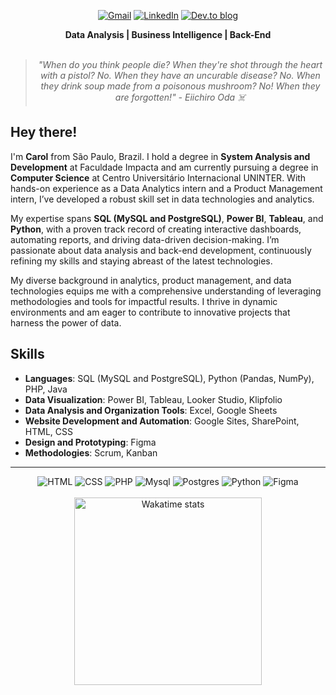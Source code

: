 <div align="center">
 
[![Gmail](https://img.shields.io/badge/Gmail-D14836?style=for-the-badge&logo=gmail&logoColor=white)](carolmagalhaes.lima@gmail.com)
[![LinkedIn](https://img.shields.io/badge/linkedin-%230077B5.svg?style=for-the-badge&logo=linkedin&logoColor=white)](https://www.linkedin.com/in/carolmagalhaeslima/)
[![Dev.to blog](https://img.shields.io/badge/dev.to-0A0A0A?style=for-the-badge&logo=dev.to&logoColor=white)](https://dev.to/dayaxsz)

</div>
    
<div align="center">
<b>Data Analysis | Business Intelligence | Back-End </b>
<br>
<br>

<blockquote>
    <p><i>
        "When do you think people die? When they're shot through the heart with a pistol? No. When they have an uncurable disease? No. When they drink soup made from a poisonous mushroom? No! When they are forgotten!" - Eiichiro Oda ☠️
    </i></p>
</blockquote>
</div>

## Hey there!

I'm **Carol** from São Paulo, Brazil. I hold a degree in **System Analysis and Development** at Faculdade Impacta and am currently pursuing a degree in **Computer Science** at Centro Universitário Internacional UNINTER. With hands-on experience as a Data Analytics intern and a Product Management intern, I’ve developed a robust skill set in data technologies and analytics.

My expertise spans **SQL (MySQL and PostgreSQL)**, **Power BI**, **Tableau**, and **Python**, with a proven track record of creating interactive dashboards, automating reports, and driving data-driven decision-making. I’m passionate about data analysis and back-end development, continuously refining my skills and staying abreast of the latest technologies.

My diverse background in analytics, product management, and data technologies equips me with a comprehensive understanding of leveraging methodologies and tools for impactful results. I thrive in dynamic environments and am eager to contribute to innovative projects that harness the power of data.

## Skills

* **Languages**: SQL (MySQL and PostgreSQL), Python (Pandas, NumPy), PHP, Java
* **Data Visualization**: Power BI, Tableau, Looker Studio, Klipfolio
* **Data Analysis and Organization Tools**: Excel, Google Sheets
* **Website Development and Automation**: Google Sites, SharePoint, HTML, CSS
* **Design and Prototyping**: Figma
* **Methodologies**: Scrum, Kanban

</div>



---

<div align="center">
        <img alt="HTML" src="https://img.shields.io/badge/HTML5-E34F26?style=for-the-badge&logo=html5&logoColor=white">
        <img alt="CSS" src="https://img.shields.io/badge/CSS3-1572B6?style=for-the-badge&logo=css3&logoColor=white">
        <img alt="PHP" src="https://img.shields.io/badge/PHP-777BB4?style=for-the-badge&logo=php&logoColor=white">
        <img alt="Mysql" src="https://img.shields.io/badge/MySQL-005C84?style=for-the-badge&logo=mysql&logoColor=white">
        <img alt="Postgres" src="https://img.shields.io/badge/PostgreSQL-316192?style=for-the-badge&logo=postgresql&logoColor=white">
        <img alt="Python" src="https://img.shields.io/badge/Python-3776AB?style=for-the-badge&logo=python&logoColor=white">    
        <img alt="Figma" src="https://img.shields.io/badge/Figma-F24E1E?style=for-the-badge&logo=figma&logoColor=white">
</div>
<br>
<div align="center" style="margin:auto">
        <a href="https://wakatime.com/@tsuukisz">
            <img width="300em" src="https://github-readme-stats.vercel.app/api/wakatime?username=tsuukisz&hide_border=false&theme=tokyonight&hide=markdown,html&hide_title=false&line_height=50&langs_count=5"
                 alt="Wakatime stats" align="center" />
        </a>
</div>

